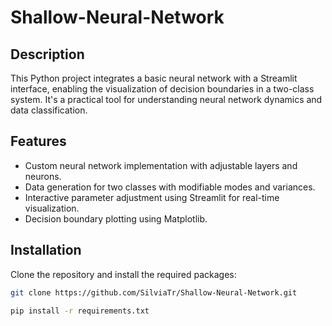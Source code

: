 # Shallow-Neural-Network

## Description
This Python project integrates a basic neural network with a Streamlit interface, enabling the visualization of decision boundaries in a two-class system. It's a practical tool for understanding neural network dynamics and data classification.

## Features
- Custom neural network implementation with adjustable layers and neurons.
- Data generation for two classes with modifiable modes and variances.
- Interactive parameter adjustment using Streamlit for real-time visualization.
- Decision boundary plotting using Matplotlib.

## Installation
Clone the repository and install the required packages:

```bash
git clone https://github.com/SilviaTr/Shallow-Neural-Network.git
```
```bash
pip install -r requirements.txt
```

